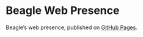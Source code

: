 # Beagle Web Presence

Beagle’s web presence, published on [GitHub Pages](https://flyfl.github.io/Beagle/branches/ip#050-repository-loader).